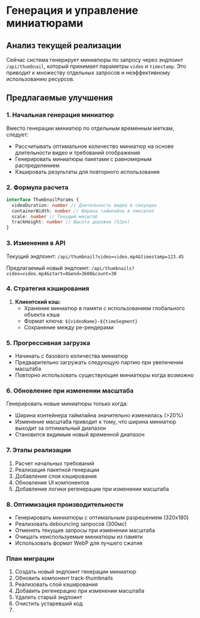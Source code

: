 # Генерация и управление миниатюрами

## Анализ текущей реализации

Сейчас система генерирует миниатюры по запросу через эндпоинт `/api/thumbnail`, который принимает параметры `video` и `timestamp`. Это приводит к множеству отдельных запросов и неэффективному использованию ресурсов.

## Предлагаемые улучшения

### 1. Начальная генерация миниатюр

Вместо генерации миниатюр по отдельным временным меткам, следует:

- Рассчитывать оптимальное количество миниатюр на основе длительности видео и требований отображения
- Генерировать миниатюры пакетами с равномерным распределением
- Кэшировать результаты для повторного использования

### 2. Формула расчета

```typescript
interface ThumbnailParams {
  videoDuration: number // Длительность видео в секундах
  containerWidth: number // Ширина таймлайна в пикселях
  scale: number // Текущий масштаб
  trackHeight: number // Высота дорожки (52px)
}
```

### 3. Изменения в API

Текущий эндпоинт: `/api/thumbnail?video=video.mp4&timestamp=123.45`

Предлагаемый новый эндпоинт: `/api/thumbnails?video=video.mp4&start=0&end=3600&count=30`

### 4. Стратегия кэширования

1. **Клиентский кэш:**
   - Хранение миниатюр в памяти с использованием глобального объекта кэша
   - Формат ключа: `${videoName}-${timeSegment}`
   - Сохранение между ре-рендерами

### 5. Прогрессивная загрузка

- Начинать с базового количества миниатюр
- Предварительно загружать следующую партию при увеличении масштаба
- Повторно использовать существующие миниатюры когда возможно

### 6. Обновление при изменении масштаба

Генерировать новые миниатюры только когда:

- Ширина контейнера таймлайна значительно изменилась (>20%)
- Изменение масштаба приводит к тому, что ширина миниатюр выходит за оптимальный диапазон
- Становится видимым новый временной диапазон

### 7. Этапы реализации

1. Расчет начальных требований
2. Реализация пакетной генерации
3. Добавление слоя кэширования
4. Обновление UI компонентов
5. Добавление логики регенерации при изменении масштаба

### 8. Оптимизация производительности

- Генерировать миниатюры с оптимальным разрешением (320x180)
- Реализовать debouncing запросов (300мс)
- Отменять текущие запросы при изменении масштаба
- Очищать неиспользуемые миниатюры из памяти
- Использовать формат WebP для лучшего сжатия

### План миграции

1. Создать новый эндпоинт генерации миниатюр
2. Обновить компонент track-thumbnails
3. Реализовать слой кэширования
4. Добавить регенерацию при изменении масштаба
5. Удалить старый эндпоинт
6. Очистить устаревший код
7.
